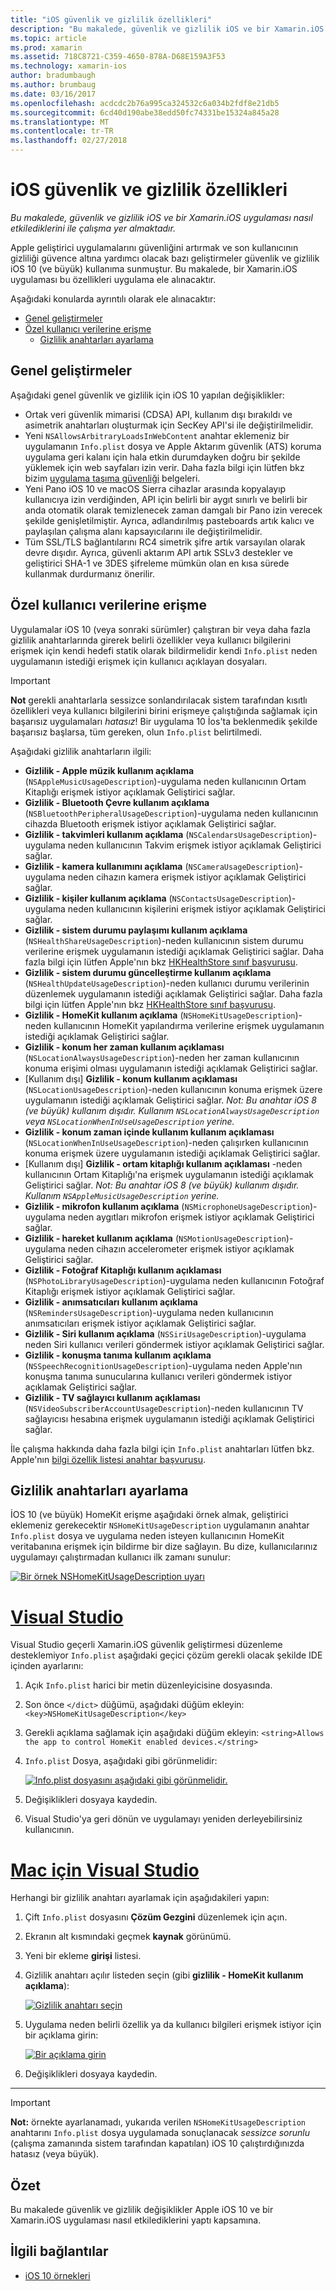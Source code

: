 ```yaml
---
title: "iOS güvenlik ve gizlilik özellikleri"
description: "Bu makalede, güvenlik ve gizlilik iOS ve bir Xamarin.iOS uygulaması nasıl etkilediklerini ile çalışma yer almaktadır."
ms.topic: article
ms.prod: xamarin
ms.assetid: 718C8721-C359-4650-878A-D68E159A3F53
ms.technology: xamarin-ios
author: bradumbaugh
ms.author: brumbaug
ms.date: 03/16/2017
ms.openlocfilehash: acdcdc2b76a995ca324532c6a034b2fdf8e21db5
ms.sourcegitcommit: 6cd40d190abe38edd50fc74331be15324a845a28
ms.translationtype: MT
ms.contentlocale: tr-TR
ms.lasthandoff: 02/27/2018
---
```

# <a name="ios-security-and-privacy-features"></a>iOS güvenlik ve gizlilik özellikleri

_Bu makalede, güvenlik ve gizlilik iOS ve bir Xamarin.iOS uygulaması nasıl etkilediklerini ile çalışma yer almaktadır._

Apple geliştirici uygulamalarını güvenliğini artırmak ve son kullanıcının gizliliği güvence altına yardımcı olacak bazı geliştirmeler güvenlik ve gizlilik iOS 10 (ve büyük) kullanıma sunmuştur. Bu makalede, bir Xamarin.iOS uygulaması bu özellikleri uygulama ele alınacaktır.

Aşağıdaki konularda ayrıntılı olarak ele alınacaktır:

- [Genel geliştirmeler](#General-Enhancements)
- [Özel kullanıcı verilerine erişme](#Accessing-Private-User-Data)
    - [Gizlilik anahtarları ayarlama](#Setting-Privacy-Keys)
    
<a name="General-Enhancements" />

## <a name="general-enhancements"></a>Genel geliştirmeler

Aşağıdaki genel güvenlik ve gizlilik için iOS 10 yapılan değişiklikler:

- Ortak veri güvenlik mimarisi (CDSA) API, kullanım dışı bırakıldı ve asimetrik anahtarları oluşturmak için SecKey API'si ile değiştirilmelidir.
- Yeni `NSAllowsArbitraryLoadsInWebContent` anahtar eklemeniz bir uygulamanın `Info.plist` dosya ve Apple Aktarım güvenlik (ATS) koruma uygulama geri kalanı için hala etkin durumdayken doğru bir şekilde yüklemek için web sayfaları izin verir. Daha fazla bilgi için lütfen bkz bizim [uygulama taşıma güvenliği](~/ios/app-fundamentals/ats.md) belgeleri.
- Yeni Pano iOS 10 ve macOS Sierra cihazlar arasında kopyalayıp kullanıcıya izin verdiğinden, API için belirli bir aygıt sınırlı ve belirli bir anda otomatik olarak temizlenecek zaman damgalı bir Pano izin verecek şekilde genişletilmiştir. Ayrıca, adlandırılmış pasteboards artık kalıcı ve paylaşılan çalışma alanı kapsayıcılarını ile değiştirilmelidir.
- Tüm SSL/TLS bağlantılarını RC4 simetrik şifre artık varsayılan olarak devre dışıdır. Ayrıca, güvenli aktarım API artık SSLv3 destekler ve geliştirici SHA-1 ve 3DES şifreleme mümkün olan en kısa sürede kullanmak durdurmanız önerilir.

<a name="Accessing-Private-User-Data" />

## <a name="accessing-private-user-data"></a>Özel kullanıcı verilerine erişme

Uygulamalar iOS 10 (veya sonraki sürümler) çalıştıran bir veya daha fazla gizlilik anahtarlarında girerek belirli özellikler veya kullanıcı bilgilerini erişmek için kendi hedefi statik olarak bildirmelidir kendi `Info.plist` neden uygulamanın istediği erişmek için kullanıcı açıklayan dosyaları.

> [!IMPORTANT]
> **Not** gerekli anahtarlarla sessizce sonlandırılacak sistem tarafından kısıtlı özellikleri veya kullanıcı bilgilerini birini erişmeye çalıştığında sağlamak için başarısız uygulamaları _hatasız_! Bir uygulama 10 İos'ta beklenmedik şekilde başarısız başlarsa, tüm gereken, olun `Info.plist` belirtilmedi.

Aşağıdaki gizlilik anahtarların ilgili:

- **Gizlilik - Apple müzik kullanım açıklama** (`NSAppleMusicUsageDescription`)-uygulama neden kullanıcının Ortam Kitaplığı erişmek istiyor açıklamak Geliştirici sağlar.
- **Gizlilik - Bluetooth Çevre kullanım açıklama** (`NSBluetoothPeripheralUsageDescription`)-uygulama neden kullanıcının cihazda Bluetooth erişmek istiyor açıklamak Geliştirici sağlar.
- **Gizlilik - takvimleri kullanım açıklama** (`NSCalendarsUsageDescription`)-uygulama neden kullanıcının Takvim erişmek istiyor açıklamak Geliştirici sağlar.
- **Gizlilik - kamera kullanımını açıklama** (`NSCameraUsageDescription`)-uygulama neden cihazın kamera erişmek istiyor açıklamak Geliştirici sağlar.
- **Gizlilik - kişiler kullanım açıklama** (`NSContactsUsageDescription`)-uygulama neden kullanıcının kişilerini erişmek istiyor açıklamak Geliştirici sağlar.
- **Gizlilik - sistem durumu paylaşımı kullanım açıklama** (`NSHealthShareUsageDescription`)-neden kullanıcının sistem durumu verilerine erişmek uygulamanın istediği açıklamak Geliştirici sağlar. Daha fazla bilgi için lütfen Apple'nın bkz [HKHealthStore sınıf başvurusu](https://developer.apple.com/reference/healthkit/hkhealthstore).
- **Gizlilik - sistem durumu güncelleştirme kullanım açıklama** (`NSHealthUpdateUsageDescription`)-neden kullanıcı durumu verilerinin düzenlemek uygulamanın istediği açıklamak Geliştirici sağlar. Daha fazla bilgi için lütfen Apple'nın bkz [HKHealthStore sınıf başvurusu](https://developer.apple.com/reference/healthkit/hkhealthstore).
- **Gizlilik - HomeKit kullanım açıklama** (`NSHomeKitUsageDescription`)-neden kullanıcının HomeKit yapılandırma verilerine erişmek uygulamanın istediği açıklamak Geliştirici sağlar.
- **Gizlilik - konum her zaman kullanım açıklaması** (`NSLocationAlwaysUsageDescription`)-neden her zaman kullanıcının konuma erişimi olması uygulamanın istediği açıklamak Geliştirici sağlar.
- [Kullanım dışı] **Gizlilik - konum kullanım açıklaması** (`NSLocationUsageDescription`)-neden kullanıcının konuma erişmek üzere uygulamanın istediği açıklamak Geliştirici sağlar. *Not: Bu anahtar iOS 8 (ve büyük) kullanım dışıdır. Kullanım `NSLocationAlwaysUsageDescription` veya `NSLocationWhenInUseUsageDescription` yerine.*
- **Gizlilik - konum zaman içinde kullanım kullanım açıklaması** (`NSLocationWhenInUseUsageDescription`)-neden çalışırken kullanıcının konuma erişmek üzere uygulamanın istediği açıklamak Geliştirici sağlar.
- [Kullanım dışı] **Gizlilik - ortam kitaplığı kullanım açıklaması** -neden kullanıcının Ortam Kitaplığı'na erişmek uygulamanın istediği açıklamak Geliştirici sağlar. *Not: Bu anahtar iOS 8 (ve büyük) kullanım dışıdır. Kullanım `NSAppleMusicUsageDescription` yerine.*
- **Gizlilik - mikrofon kullanım açıklama** (`NSMicrophoneUsageDescription`)-uygulama neden aygıtları mikrofon erişmek istiyor açıklamak Geliştirici sağlar.
- **Gizlilik - hareket kullanım açıklama** (`NSMotionUsageDescription`)-uygulama neden cihazın accelerometer erişmek istiyor açıklamak Geliştirici sağlar.
- **Gizlilik - Fotoğraf Kitaplığı kullanım açıklaması** (`NSPhotoLibraryUsageDescription`)-uygulama neden kullanıcının Fotoğraf Kitaplığı erişmek istiyor açıklamak Geliştirici sağlar.
- **Gizlilik - anımsatıcıları kullanım açıklama** (`NSRemindersUsageDescription`)-uygulama neden kullanıcının anımsatıcıları erişmek istiyor açıklamak Geliştirici sağlar.
- **Gizlilik - Siri kullanım açıklama** (`NSSiriUsageDescription`)-uygulama neden Siri kullanıcı verileri göndermek istiyor açıklamak Geliştirici sağlar.
- **Gizlilik - konuşma tanıma kullanım açıklama** (`NSSpeechRecognitionUsageDescription`)-uygulama neden Apple'nın konuşma tanıma sunucularına kullanıcı verileri göndermek istiyor açıklamak Geliştirici sağlar.
- **Gizlilik - TV sağlayıcı kullanım açıklaması** (`NSVideoSubscriberAccountUsageDescription`)-neden kullanıcının TV sağlayıcısı hesabına erişmek uygulamanın istediği açıklamak Geliştirici sağlar.

İle çalışma hakkında daha fazla bilgi için `Info.plist` anahtarları lütfen bkz. Apple'nın [bilgi özellik listesi anahtar başvurusu](https://developer.apple.com/library/content/documentation/General/Reference/InfoPlistKeyReference/Introduction/Introduction.html#//apple_ref/doc/uid/TP40009248-SW1).

<a name="Setting-Privacy-Keys" />

## <a name="setting-privacy-keys"></a>Gizlilik anahtarları ayarlama

İOS 10 (ve büyük) HomeKit erişme aşağıdaki örnek almak, geliştirici eklemeniz gerekecektir `NSHomeKitUsageDescription` uygulamanın anahtar `Info.plist` dosya ve uygulama neden isteyen kullanıcının HomeKit veritabanına erişmek için bildirme bir dize sağlayın. Bu dize, kullanıcılarınız uygulamayı çalıştırmadan kullanıcı ilk zamanı sunulur:

[ ![](security-privacy-images/info01.png "Bir örnek NSHomeKitUsageDescription uyarı")](security-privacy-images/info01.png)

# <a name="visual-studiotabvswin"></a>[Visual Studio](#tab/vswin)

Visual Studio geçerli Xamarin.iOS güvenlik geliştirmesi düzenleme desteklemiyor `Info.plist` aşağıdaki geçici çözüm gerekli olacak şekilde IDE içinden ayarlarını:

1. Açık `Info.plist` harici bir metin düzenleyicisine dosyasında.
2. Son önce `</dict>` düğümü, aşağıdaki düğüm ekleyin: `<key>NSHomeKitUsageDescription</key>`
3. Gerekli açıklama sağlamak için aşağıdaki düğüm ekleyin: `<string>Allows the app to control HomeKit enabled devices.</string>`
4. `Info.plist` Dosya, aşağıdaki gibi görünmelidir: 

    [ ![](security-privacy-images/info02vs.png "Info.plist dosyasını aşağıdaki gibi görünmelidir.")](security-privacy-images/info02vs.png)
4. Değişiklikleri dosyaya kaydedin.
5. Visual Studio'ya geri dönün ve uygulamayı yeniden derleyebilirsiniz kullanıcının.

# <a name="visual-studio-for-mactabvsmac"></a>[Mac için Visual Studio](#tab/vsmac)

Herhangi bir gizlilik anahtarı ayarlamak için aşağıdakileri yapın:

1. Çift `Info.plist` dosyasını **Çözüm Gezgini** düzenlemek için açın.
2. Ekranın alt kısmındaki geçmek **kaynak** görünümü.
3. Yeni bir ekleme **girişi** listesi.
4. Gizlilik anahtarı açılır listeden seçin (gibi **gizlilik - HomeKit kullanım açıklama**): 

    [ ![](security-privacy-images/info02.png "Gizlilik anahtarı seçin")](security-privacy-images/info02.png)
5. Uygulama neden belirli özellik ya da kullanıcı bilgileri erişmek istiyor için bir açıklama girin: 

    [ ![](security-privacy-images/info03.png "Bir açıklama girin")](security-privacy-images/info03.png)
6. Değişiklikleri dosyaya kaydedin.

-----

> [!IMPORTANT]
> **Not:** örnekte ayarlanamadı, yukarıda verilen `NSHomeKitUsageDescription` anahtarını `Info.plist` dosya uygulamada sonuçlanacak _sessizce sorunlu_ (çalışma zamanında sistem tarafından kapatılan) iOS 10 çalıştırdığınızda hatasız (veya büyük).

<a name="Summary" />

## <a name="summary"></a>Özet

Bu makalede güvenlik ve gizlilik değişiklikler Apple iOS 10 ve bir Xamarin.iOS uygulaması nasıl etkilediklerini yaptı kapsamına.



## <a name="related-links"></a>İlgili bağlantılar

- [iOS 10 örnekleri](https://developer.xamarin.com/samples/ios/iOS10/)
